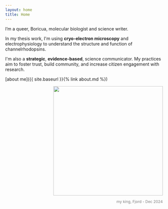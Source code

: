 ```yaml
---
layout: home
title: Home
---
```


I’m a queer, Boricua, molecular biologist and science writer.

In my thesis work, I'm using **cryo-electron microscopy** and electrophysiology to understand the structure and function of channelrhodopsins.

I'm also a **strategic**, **evidence-based**, science communicator. My practices aim to foster trust, build community, and increase citizen engagement with research.

[about me]({{ site.baseurl }}{% link about.md %})

<div style="text-align: right;">
  <img src="https://hltorresvera.github.io/assets/images/profile.png" width="350">
  <p style="font-size: 12px; color: gray;">my king, Fjord - Dec 2024</p>
</div>
